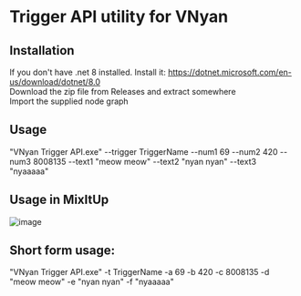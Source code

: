 # Trigger API utility for VNyan

## Installation
If you don't have .net 8 installed. Install it: https://dotnet.microsoft.com/en-us/download/dotnet/8.0  
Download the zip file from Releases and extract somewhere  
Import the supplied node graph  

## Usage
"VNyan Trigger API.exe" --trigger TriggerName --num1 69 --num2 420 --num3 8008135 --text1 "meow meow" --text2 "nyan nyan" --text3 "nyaaaaa"

## Usage in MixItUp
![image](https://github.com/user-attachments/assets/6805f070-6c38-402d-aae4-153d4f5b49b7)

## Short form usage:
"VNyan Trigger API.exe" -t TriggerName -a 69 -b 420 -c 8008135 -d "meow meow" -e "nyan nyan" -f "nyaaaaa"

